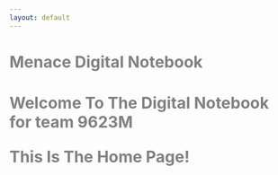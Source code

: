 ```yaml
---
layout: default
---
```


<h1> <span style="color:grey">Menace Digital Notebook</span> <h1>
<span style="color:grey">
<p> Welcome To The Digital Notebook for team 9623M 
<p> This Is The Home Page!
</span>
